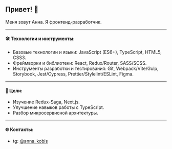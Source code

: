 ## Привет! 👋

Меня зовут Анна. Я фронтенд-разработчик.
___

#### 🛠️ Технологии и инструменты:
- Базовые технологии и языки: JavaScript (ES6+), TypeScript, HTML5, CSS3.
- Фреймворки и библиотеки: React, Redux/Router, SASS/SCSS.
- Инструменты разработки и тестирования: Git, Webpack/Vite/Gulp, Storybook, Jest/Cypress, Prettier/Stylelint/ESLint, Figma.
___

<!--
#### ⭐ Проекты:
- ???
___
-->

#### 🎯 Цели:
- Изучение Redux-Saga, Next.js.
- Улучшение навыков работы с TypeScript.
- Разбор микросервисной архитектуры.
___

#### 🌐 Контакты:
- tg: [@anna_kobis](https://t.me/anna_kobis)

<!--
Баннер с Codewars
-->

<!--
Комментарий
-->
